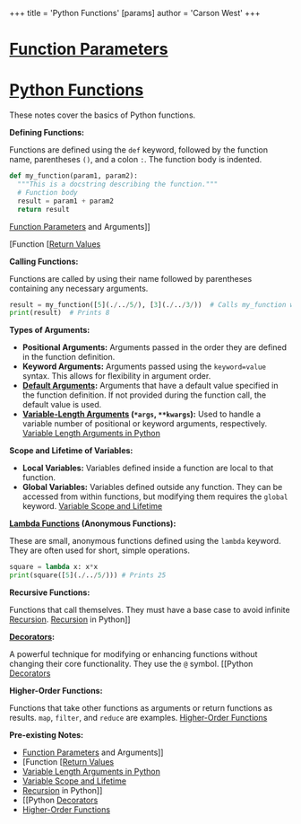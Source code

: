+++
 title = 'Python Functions'
[params]
	author = 'Carson West'
+++
# [Function Parameters](./../function-parameters/)
# [Python Functions](./../python-functions/) 
These notes cover the basics of Python functions.

**Defining Functions:**

Functions are defined using the `def` keyword, followed by the function name, parentheses `()`, and a colon `:`.  The function body is indented.

```python
def my_function(param1, param2):
  """This is a docstring describing the function."""
  # Function body
  result = param1 + param2
  return result

```

[Function Parameters](./../function-parameters/) and Arguments]]

[Function [[Return Values](./../function-[[return-values/)

**Calling Functions:**

Functions are called by using their name followed by parentheses containing any necessary arguments.

```python
result = my_function([5](./../5/), [3](./../3/))  # Calls my_function with arguments [5](./../5/) and [3](./../3/)
print(result)  # Prints 8
```

**Types of Arguments:**

* **Positional Arguments:** Arguments passed in the order they are defined in the function definition.
* **Keyword Arguments:** Arguments passed using the `keyword=value` syntax.  This allows for flexibility in argument order.
* **[Default Arguments](./../default-arguments/):** Arguments that have a default value specified in the function definition.  If not provided during the function call, the default value is used.
* **[Variable-Length Arguments](./../variable-length-arguments/) (`*args`, `**kwargs`):**  Used to handle a variable number of positional or keyword arguments, respectively. [Variable Length Arguments in Python](./../variable-length-arguments-in-python/)


**Scope and Lifetime of Variables:**

* **Local Variables:** Variables defined inside a function are local to that function.
* **Global Variables:** Variables defined outside any function.  They can be accessed from within functions, but modifying them requires the `global` keyword. [Variable Scope and Lifetime](./../variable-scope-and-lifetime/)


**[Lambda Functions](./../lambda-functions/) (Anonymous Functions):**

These are small, anonymous functions defined using the `lambda` keyword. They are often used for short, simple operations.

```python
square = lambda x: x*x
print(square([5](./../5/))) # Prints 25
```

**Recursive Functions:**

Functions that call themselves.  They must have a base case to avoid infinite [Recursion](./../recursion/). [Recursion](./../recursion/) in Python]]


**[Decorators](./../decorators/):**

A powerful technique for modifying or enhancing functions without changing their core functionality.  They use the `@` symbol. [[Python [Decorators](./../decorators/)

**Higher-Order Functions:**

Functions that take other functions as arguments or return functions as results.  `map`, `filter`, and `reduce` are examples. [Higher-Order Functions](./../higher-order-functions/)


**Pre-existing Notes:**

* [Function Parameters](./../function-parameters/) and Arguments]]
* [Function [[Return Values](./../function-[[return-values/)
* [Variable Length Arguments in Python](./../variable-length-arguments-in-python/)
* [Variable Scope and Lifetime](./../variable-scope-and-lifetime/)
* [Recursion](./../recursion/) in Python]]
* [[Python [Decorators](./../decorators/)
* [Higher-Order Functions](./../higher-order-functions/)

